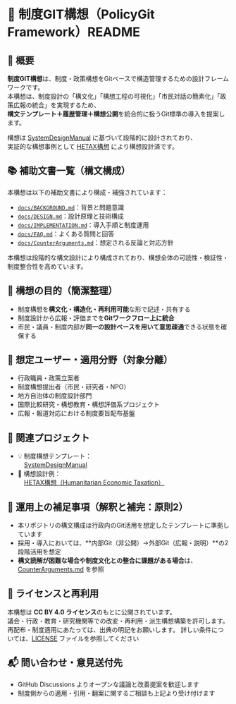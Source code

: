 # 📘 制度GIT構想（PolicyGit Framework）README

## 🔰 概要

**制度GIT構想**は、制度・政策構想をGitベースで構造管理するための設計フレームワークです。  
本構想は、制度設計の「構文化」「構想工程の可視化」「市民対話の簡素化」「政策広報の統合」を実現するため、  
**構文テンプレート＋履歴管理＋構想公開**を統合的に扱うGit標準の導入を提案します。

構想は [SystemDesignManual](https://github.com/tadi-karuma/SystemDesignManual) に基づいて段階的に設計されており、  
実証的な構想事例として [HETAX構想](https://github.com/tadi-karuma/HETAX) により構想設計済です。

## 📚 補助文書一覧（構文構成）

本構想は以下の補助文書により構成・補強されています：

- [`docs/BACKGROUND.md`](./docs/BACKGROUND.md)：背景と問題意識  
- [`docs/DESIGN.md`](./docs/DESIGN.md)：設計原理と技術構成  
- [`docs/IMPLEMENTATION.md`](./docs/IMPLEMENTATION.md)：導入手順と制度運用  
- [`docs/FAQ.md`](./docs/FAQ.md)：よくある質問と回答  
- [`docs/CounterArguments.md`](./docs/CounterArguments.md)：想定される反論と対応方針  

本構想は段階的な構文設計により構成されており、構想全体の可読性・検証性・制度整合性を高めています。

## 🎯 構想の目的（簡潔整理）

- 制度構想を**構文化・構造化・再利用可能**な形で記述・共有する
- 制度設計から広報・評価までを**Gitワークフロー上に統合**
- 市民・議員・制度内部が**同一の設計ベースを用いて意思疎通**できる状態を確保する

## 👥 想定ユーザー・適用分野（対象分離）

- 行政職員・政策立案者
- 制度構想提出者（市民・研究者・NPO）
- 地方自治体の制度設計部門
- 国際比較研究・構想教育・構想評価系プロジェクト
- 広報・報道対応における制度要旨配布基盤

## 🔗 関連プロジェクト

- 💡 制度構想テンプレート：  
　[SystemDesignManual](https://github.com/tadi-karuma/SystemDesignManual)  
- 🧪 構想設計例：  
　[HETAX構想（Humanitarian Economic Taxation）](https://github.com/tadi-karuma/HETAX)  

## 📣 運用上の補足事項（解釈と補完：原則2）

- 本リポジトリの構文構成は行政内のGit活用を想定したテンプレートに準拠しています  
- 採用・導入においては、**内部Git（非公開）→外部Git（広報・説明）**の2段階活用を想定  
- **構文読解が困難な場合や制度文化との整合に課題がある場合**は、[CounterArguments.md](docs/CounterArguments.md) を参照

## 📄 ライセンスと再利用

本構想は **CC BY 4.0 ライセンス**のもとに公開されています。  
議会・行政・教育・研究機関等での改変・再利用・派生構想構築を許可します。  
再配布・制度適用にあたっては、出典の明記をお願いします。
詳しい条件については、[LICENSE](./LICENSE) ファイルを参照してください

## 📬 問い合わせ・意見送付先

- GitHub Discussions よりオープンな議論と改善提案を歓迎します  
- 制度側からの適用・引用・翻案に関するご相談も上記より受け付けます
